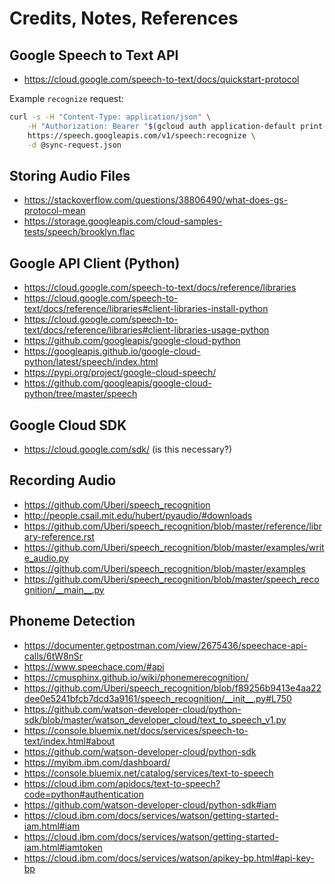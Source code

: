 # Credits, Notes, References

## Google Speech to Text API

  + https://cloud.google.com/speech-to-text/docs/quickstart-protocol


Example `recognize` request:

```sh
curl -s -H "Content-Type: application/json" \
    -H "Authorization: Bearer "$(gcloud auth application-default print-access-token) \
    https://speech.googleapis.com/v1/speech:recognize \
    -d @sync-request.json
```

## Storing Audio Files

  + https://stackoverflow.com/questions/38806490/what-does-gs-protocol-mean
  + https://storage.googleapis.com/cloud-samples-tests/speech/brooklyn.flac

## Google API Client (Python)

  + https://cloud.google.com/speech-to-text/docs/reference/libraries
  + https://cloud.google.com/speech-to-text/docs/reference/libraries#client-libraries-install-python
  + https://cloud.google.com/speech-to-text/docs/reference/libraries#client-libraries-usage-python
  + https://github.com/googleapis/google-cloud-python
  + https://googleapis.github.io/google-cloud-python/latest/speech/index.html
  + https://pypi.org/project/google-cloud-speech/
  + https://github.com/googleapis/google-cloud-python/tree/master/speech


## Google Cloud SDK

  + https://cloud.google.com/sdk/ (is this necessary?)

## Recording Audio

  + https://github.com/Uberi/speech_recognition
  + http://people.csail.mit.edu/hubert/pyaudio/#downloads
  + https://github.com/Uberi/speech_recognition/blob/master/reference/library-reference.rst
  + https://github.com/Uberi/speech_recognition/blob/master/examples/write_audio.py
  + https://github.com/Uberi/speech_recognition/blob/master/examples
  + https://github.com/Uberi/speech_recognition/blob/master/speech_recognition/__main__.py

## Phoneme Detection

  + https://documenter.getpostman.com/view/2675436/speechace-api-calls/6tW8nSr
  + https://www.speechace.com/#api
  + https://cmusphinx.github.io/wiki/phonemerecognition/
  + https://github.com/Uberi/speech_recognition/blob/f89256b9413e4aa22dee0e5241bfcb7dcd3a9161/speech_recognition/__init__.py#L750
  + https://github.com/watson-developer-cloud/python-sdk/blob/master/watson_developer_cloud/text_to_speech_v1.py
  + https://console.bluemix.net/docs/services/speech-to-text/index.html#about
  + https://github.com/watson-developer-cloud/python-sdk
  + https://myibm.ibm.com/dashboard/
  + https://console.bluemix.net/catalog/services/text-to-speech
  + https://cloud.ibm.com/apidocs/text-to-speech?code=python#authentication
  + https://github.com/watson-developer-cloud/python-sdk#iam
  + https://cloud.ibm.com/docs/services/watson/getting-started-iam.html#iam
  + https://cloud.ibm.com/docs/services/watson/getting-started-iam.html#iamtoken
  + https://cloud.ibm.com/docs/services/watson/apikey-bp.html#api-key-bp
